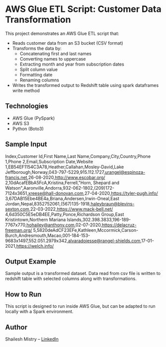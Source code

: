 # AWS Glue ETL Script: Customer Data Transformation

This project demonstrates an AWS Glue ETL script that:
- Reads customer data from an S3 bucket (CSV format)
- Transforms the data by:
  - Concatenating first and last names
  - Converting names to uppercase
  - Extracting month and year from subscription dates
  - Split column value
  - Formatting date
  - Renaming columns
- Writes the transformed output to Redshift table using spark dataframes write method

## Technologies
- AWS Glue (PySpark)
- AWS S3
- Python (Boto3)

## Sample Input
Index,Customer Id,First Name,Last Name,Company,City,Country,Phone 1,Phone 2,Email,Subscription Date,Website
1,EB54EF1154C3A78,Heather,Callahan,Mosley-David,Lake Jeffborough,Norway,043-797-5229,915.112.1727,urangel@espinoza-francis.net,26-08-2020,http://www.escobar.org/
2,10dAcafEBbA5FcA,Kristina,Ferrell,"Horn, Shepard and Watson",Aaronville,Andorra,932-062-1802,(209)172-7124x3651,xreese@hall-donovan.com,27-04-2020,https://tyler-pugh.info/
3,67DAB15Ebe4BE4a,Briana,Andersen,Irwin-Oneal,East Jordan,Nepal,8352752061,(567)135-1918,haleybraun@blevins-sexton.com,22-03-2022,https://www.mack-bell.net/
4,6d350C5E5eDB4EE,Patty,Ponce,Richardson Group,East Kristintown,Northern Mariana Islands,302.398.3833,196-189-7767x770,hohailey@anthony.com,02-07-2020,https://delacruz-freeman.org/
5,5820deAdCF23EFe,Kathleen,Mccormick,Carson-Burch,Andresmouth,Macao,001-184-153-9683x1497,552.051.2979x342,alvaradojesse@rangel-shields.com,17-01-2021,https://welch.info/

## Output Example
Sample output is a transformed dataset. Data read from csv file is written to redshift table with selected columns along with transformations.

## How to Run
This script is designed to run inside AWS Glue, but can be adapted to run locally with a Spark environment.

## Author
Shailesh Mistry – [LinkedIn](https://www.linkedin.com/in/shailesh-mistry-a346659)
